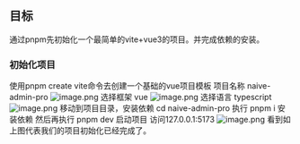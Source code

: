 ## 目标
通过pnpm先初始化一个最简单的vite+vue3的项目。并完成依赖的安装。

### 初始化项目
使用pnpm create vite命令去创建一个基础的vue项目模板
项目名称 naive-admin-pro
![image.png](https://cdn.nlark.com/yuque/0/2022/png/10377041/1667579793268-896133a2-98c3-4bee-929f-08ffafe2434e.png#clientId=ua01bf0e4-e2b3-4&from=paste&height=232&id=uf80a1056&name=image.png&originHeight=232&originWidth=664&originalType=binary&ratio=1&rotation=0&showTitle=false&size=39814&status=done&style=none&taskId=u7b56125b-f569-46e7-b1e4-95d52845127&title=&width=664)
选择框架 vue
![image.png](https://cdn.nlark.com/yuque/0/2022/png/10377041/1667579869483-cc306b57-afd8-4712-b114-8870f6376430.png#clientId=ua01bf0e4-e2b3-4&from=paste&height=306&id=u9a338763&name=image.png&originHeight=306&originWidth=936&originalType=binary&ratio=1&rotation=0&showTitle=false&size=31467&status=done&style=none&taskId=u82c15ef4-0502-4503-a27a-fe7bc0cb888&title=&width=936)
选择语言 typescript
![image.png](https://cdn.nlark.com/yuque/0/2022/png/10377041/1667579890604-decee0ad-bf93-480b-b740-39cdc6d425e0.png#clientId=ua01bf0e4-e2b3-4&from=paste&height=200&id=u6a089f16&name=image.png&originHeight=200&originWidth=962&originalType=binary&ratio=1&rotation=0&showTitle=false&size=32010&status=done&style=none&taskId=ub76144ea-f811-4739-854b-f51af105e43&title=&width=962)
移动到项目目录，安装依赖
cd naive-admin-pro
执行 pnpm i 安装依赖
然后再执行 pnpm dev 启动项目
访问127.0.0.1:5173
![image.png](https://cdn.nlark.com/yuque/0/2022/png/10377041/1667580044265-91add979-a427-49fc-bbf9-12f5b449e1a4.png#clientId=ua01bf0e4-e2b3-4&from=paste&height=785&id=u274fe9aa&name=image.png&originHeight=785&originWidth=1651&originalType=binary&ratio=1&rotation=0&showTitle=false&size=63536&status=done&style=none&taskId=ub3464f19-4dc3-4ac7-99d1-ef1a4cf1cea&title=&width=1651)
看到如上图代表我们的项目初始化已经完成了。
